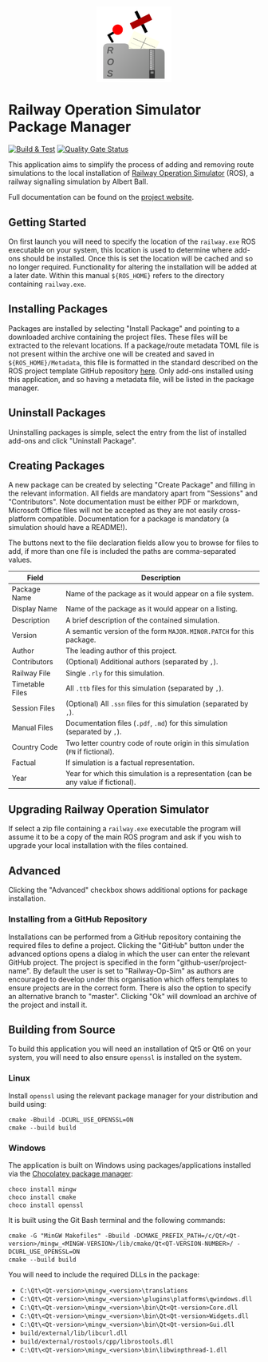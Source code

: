 <p align="center">
<img 
    style="display: block; 
           margin-left: auto;
           margin-right: auto;
           width: 30%;"
    src="https://raw.githubusercontent.com/Railway-Op-Sim/ROSPkgManager/main/img/rospkgmanager.svg" 
    alt="Our logo">
</img>
</p>

# Railway Operation Simulator Package Manager

[![Build & Test](https://github.com/Railway-Op-Sim/ROSPkgManager/actions/workflows/build_packager.yaml/badge.svg)](https://github.com/Railway-Op-Sim/ROSPkgManager/actions/workflows/build_packager.yaml) [![Quality Gate Status](https://sonarcloud.io/api/project_badges/measure?project=Railway-Op-Sim_ROSPkgManager&metric=alert_status)](https://sonarcloud.io/summary/new_code?id=Railway-Op-Sim_ROSPkgManager)

This application aims to simplify the process of adding and removing route simulations to the local installation of [Railway Operation Simulator](https://railwayoperationsimulator.com/) (ROS), a railway signalling simulation by Albert Ball.

Full documentation can be found on the [project website](https://railway-op-sim.github.io/ROSPkgManager/).

## Getting Started
On first launch you will need to specify the location of the `railway.exe` ROS executable on your system, this location is used to determine where add-ons should be installed. Once this is set the location will be cached and so no longer required. Functionality for altering the installation will be added at a later date. Within this manual `${ROS_HOME}` refers to the directory containing `railway.exe`.

## Installing Packages
Packages are installed by selecting "Install Package" and pointing to a downloaded archive containing the project files. These files will be extracted to the relevant locations. If a package/route metadata TOML file is not present within the archive one will be created and saved in `${ROS_HOME}/Metadata`, this file is formatted in the standard described on the ROS project template GitHub repository [here](https://github.com/Railway-Op-Sim/UN-Template/blob/master/README.md). Only add-ons installed using this application, and so having a metadata file, will be listed in the package manager.

## Uninstall Packages
Uninstalling packages is simple, select the entry from the list of installed add-ons and click "Uninstall Package".

## Creating Packages
A new package can be created by selecting "Create Package" and filling in the relevant information. All fields are mandatory apart from "Sessions" and "Contributors". Note documentation must be either PDF or markdown, Microsoft Office files will not be accepted as they are not easily cross-platform compatible. Documentation for a package is mandatory (a simulation should have a README!).

The buttons next to the file declaration fields allow you to browse for files to add, if more than one file is included the paths are comma-separated values.

|**Field**|**Description**|
|---|---|
|Package Name|Name of the package as it would appear on a file system.|
|Display Name|Name of the package as it would appear on a listing.|
|Description|A brief description of the contained simulation.|
|Version|A semantic version of the form `MAJOR.MINOR.PATCH` for this package.|
|Author|The leading author of this project.|
|Contributors|(Optional) Additional authors (separated by `,`).|
|Railway File|Single `.rly` for this simulation.|
|Timetable Files|All `.ttb` files for this simulation (separated by `,`).|
|Session Files|(Optional) All `.ssn` files for this simulation (separated by `,`).|
|Manual Files|Documentation files (`.pdf`, `.md`) for this simulation (separated by `,`).|
|Country Code|Two letter country code of route origin in this simulation (`FN` if fictional).|
|Factual|If simulation is a factual representation.|
|Year|Year for which this simulation is a representation (can be any value if fictional).|

## Upgrading Railway Operation Simulator
If select a zip file containing a `railway.exe` executable the program will assume it to be a copy of the main ROS program and ask if you wish to
upgrade your local installation with the files contained.

## Advanced
Clicking the "Advanced" checkbox shows additional options for package installation.

### Installing from a GitHub Repository
Installations can be performed from a GitHub repository containing the required files to define a project. Clicking the
"GitHub" button under the advanced options opens a dialog in which the user can enter the relevant GitHub project. 
The project is specified in the form "github-user/project-name".
By default the user is set to "Railway-Op-Sim" as authors are encouraged to develop under this organisation which offers templates to ensure projects are in the correct form. 
There is also the option to specify an alternative branch to "master". Clicking "Ok" will download an archive of the
project and install it.

## Building from Source
To build this application you will need an installation of Qt5 or Qt6 on your system, you will need to also ensure `openssl` is installed on the system.

### Linux
Install `openssl` using the relevant package manager for your distribution and build using:
```
cmake -Bbuild -DCURL_USE_OPENSSL=ON
cmake --build build 
```

### Windows
The application is built on Windows using packages/applications installed via the [Chocolatey package manager](https://community.chocolatey.org):
```
choco install mingw
choco install cmake
choco install openssl
```
It is built using the Git Bash terminal and the following commands:

```
cmake -G "MinGW Makefiles" -Bbuild -DCMAKE_PREFIX_PATH=/c/Qt/<Qt-version>/mingw_<MINGW-VERSION>/lib/cmake/Qt<QT-VERSION-NUMBER>/ -DCURL_USE_OPENSSL=ON
cmake --build build
```

You will need to include the required DLLs in the package:

* `C:\Qt\<Qt-version>\mingw_<version>\translations`
* `C:\Qt\<Qt-version>\mingw_<version>\plugins\platforms\qwindows.dll`
* `C:\Qt\<Qt-version>\mingw_<version>\bin\Qt<Qt-version>Core.dll`
* `C:\Qt\<Qt-version>\mingw_<version>\bin\Qt<Qt-version>Widgets.dll`
* `C:\Qt\<Qt-version>\mingw_<version>\bin\Qt<Qt-version>Gui.dll`
* `build/external/lib/libcurl.dll`
* `build/external/rostools/cpp/librostools.dll`
* `C:\Qt\<Qt-version>\mingw_<version>\bin\libwinpthread-1.dll`
